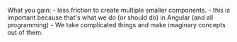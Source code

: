 What you gain:
    - less friction to create multiple smaller components.
    - this is important because that's what we do (or should do) in Angular (and all programming)
        - We take complicated things and make imaginary concepts out of them.

        